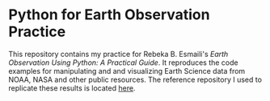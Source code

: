 # Python for Earth Observation Practice

This repository contains my practice for Rebeka B. Esmaili's *Earth Observation Using Python: A Practical Guide*.
It reproduces the code examples for manipulating and and visualizing Earth Science data from NOAA, NASA and
other public resources. The reference repository I used to replicate these results is located [here](https://github.com/resmaili/Earth-Obs-Py).

